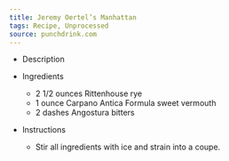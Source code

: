 ```yaml
---
title: Jeremy Oertel’s Manhattan
tags: Recipe, Unprocessed
source: punchdrink.com
---
```

- Description

- Ingredients
  - 2 1/2 ounces Rittenhouse rye
  - 1 ounce Carpano Antica Formula sweet vermouth
  - 2 dashes Angostura bitters
- Instructions
  - Stir all ingredients with ice and strain into a coupe.

